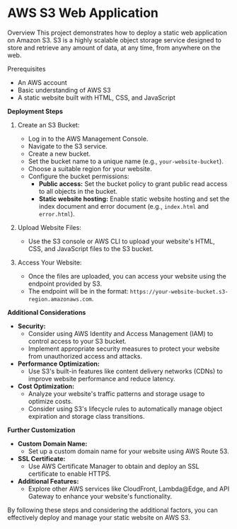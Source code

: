 # AWS S3 Web Application

Overview
This project demonstrates how to deploy a static web application on Amazon S3. S3 is a highly scalable object storage service designed to store and retrieve any amount of data, at any time, from anywhere on the web.

Prerequisites
* An AWS account
* Basic understanding of AWS S3
* A static website built with HTML, CSS, and JavaScript

**Deployment Steps**

1. Create an S3 Bucket:
   * Log in to the AWS Management Console.
   * Navigate to the S3 service.
   * Create a new bucket.
   * Set the bucket name to a unique name (e.g., `your-website-bucket`).
   * Choose a suitable region for your website.
   * Configure the bucket permissions:
     * **Public access:** Set the bucket policy to grant public read access to all objects in the bucket.
     * **Static website hosting:** Enable static website hosting and set the index document and error document (e.g., `index.html` and `error.html`).

2. Upload Website Files:
   * Use the S3 console or AWS CLI to upload your website's HTML, CSS, and JavaScript files to the S3 bucket.

3. Access Your Website:
   * Once the files are uploaded, you can access your website using the endpoint provided by S3.
   * The endpoint will be in the format: `https://your-website-bucket.s3-region.amazonaws.com`.

**Additional Considerations**
* **Security:**
  * Consider using AWS Identity and Access Management (IAM) to control access to your S3 bucket.
  * Implement appropriate security measures to protect your website from unauthorized access and attacks.
* **Performance Optimization:**
  * Use S3's built-in features like content delivery networks (CDNs) to improve website performance and reduce latency.
* **Cost Optimization:**
  * Analyze your website's traffic patterns and storage usage to optimize costs.
  * Consider using S3's lifecycle rules to automatically manage object expiration and storage class transitions.

**Further Customization**
* **Custom Domain Name:**
  * Set up a custom domain name for your website using AWS Route 53.
* **SSL Certificate:**
  * Use AWS Certificate Manager to obtain and deploy an SSL certificate to enable HTTPS.
* **Additional Features:**
  * Explore other AWS services like CloudFront, Lambda@Edge, and API Gateway to enhance your website's functionality.

By following these steps and considering the additional factors, you can effectively deploy and manage your static website on AWS S3.

